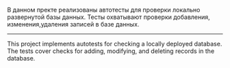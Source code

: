 В данном пректе реализованы автотесты для проверки локально развернутой базы данных.
Тесты охватывают проверки добавления, изменения,удаления записей в базе данных.
____________________________________________________________________________
This project implements autotests for checking a locally deployed database.
The tests cover checks for adding, modifying, and deleting records in the database.
